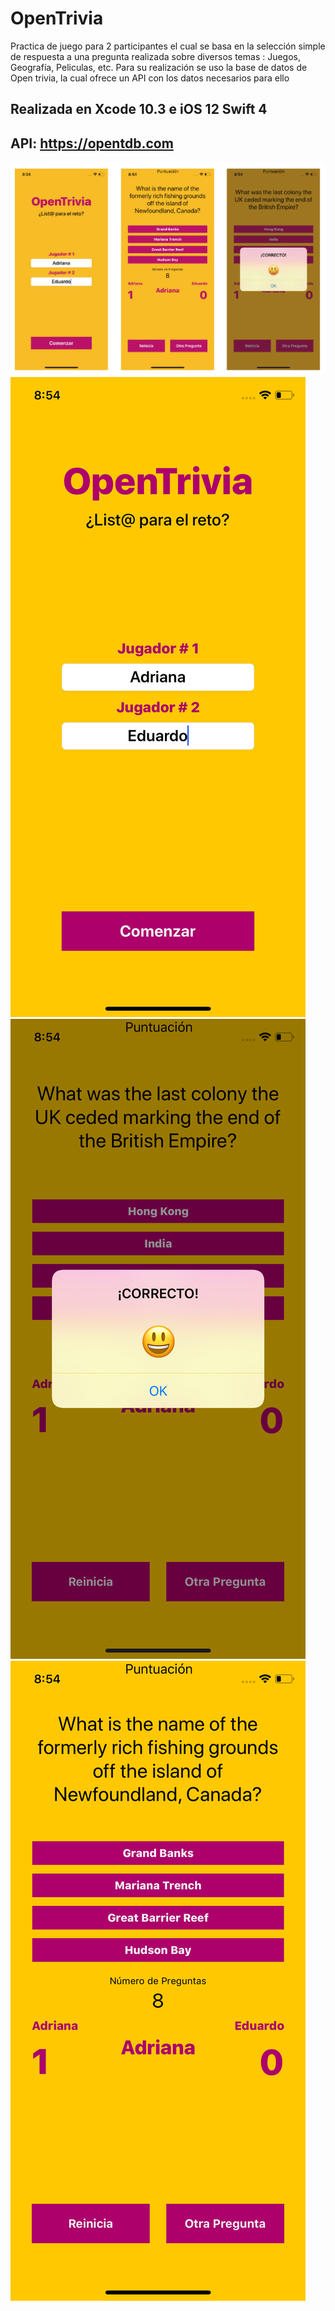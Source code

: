 # OpenTrivia
Practica de juego para 2 participantes el cual se basa en la selección simple de respuesta a una pregunta realizada sobre diversos temas : Juegos, Geografía, Peliculas, etc.
Para su realización se uso la base de datos de Open trivia, la cual ofrece un API con los datos necesarios para ello

## Realizada en Xcode 10.3 e iOS 12  Swift 4
## API: https://opentdb.com

![Screenshot](CapturaTrivia.png)
![Screenshot](img1.png)
![Screenshot](img2.png)
![Screenshot](img3.png)

